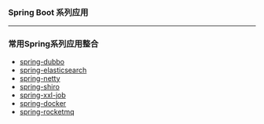 ###  Spring Boot 系列应用

---
### **常用Spring系列应用整合**
- [spring-dubbo]()
- [spring-elasticsearch]()
- [spring-netty]()    
- [spring-shiro]()
- [spring-xxl-job]() 
- [spring-docker](http://success)  
- [spring-rocketmq]()  

